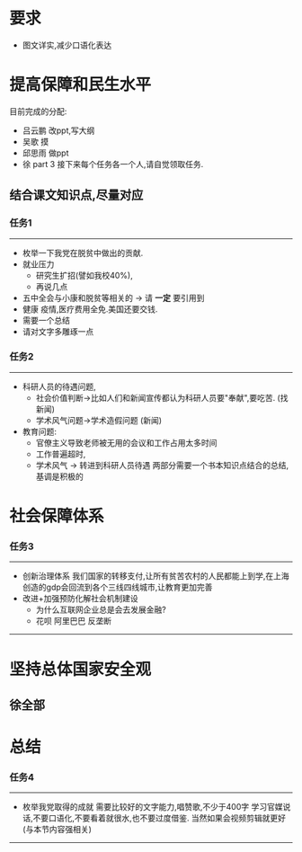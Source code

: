 # 要求
- 图文详实,减少口语化表达

# 提高保障和民生水平
目前完成的分配:
- 吕云鹏 改ppt,写大纲
- 吴歌 摸
- 邱思雨 做ppt
- 徐 part 3
接下来每个任务各一个人,请自觉领取任务.

## 结合课文知识点,尽量对应
### 任务1
---
- 枚举一下我党在脱贫中做出的贡献.
- 就业压力
  - 研究生扩招(譬如我校40%),
  - 再说几点
- 五中全会与小康和脱贫等相关的 -> 请 **一定** 要引用到
- 健康 疫情,医疗费用全免.美国还要交钱.
- 需要一个总结
- 请对文字多雕琢一点

### 任务2
---
- 科研人员的待遇问题,
  - 社会价值判断->比如人们和新闻宣传都认为科研人员要"奉献",要吃苦. (找新闻)
  - 学术风气问题->学术造假问题 (新闻)
- 教育问题:
  - 官僚主义导致老师被无用的会议和工作占用太多时间
  - 工作普遍超时,
  - 学术风气 -> 转进到科研人员待遇
两部分需要一个书本知识点结合的总结,基调是积极的

# 社会保障体系
### 任务3
---
- 创新治理体系
我们国家的转移支付,让所有贫苦农村的人民都能上到学,在上海创造的gdp会回流到各个三线四线城市,让教育更加完善
- 改进+加强预防化解社会机制建设
	- 为什么互联网企业总是会去发展金融?
	- 花呗 阿里巴巴 反垄断
---

# 坚持总体国家安全观
##  徐全部



# 总结
### 任务4
---
- 枚举我党取得的成就
需要比较好的文字能力,唱赞歌,不少于400字
学习官媒说话,不要口语化,不要看着就很水,也不要过度借鉴.
当然如果会视频剪辑就更好
(与本节内容强相关)
---
